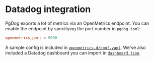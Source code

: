# Datadog integration

PgDog exports a lot of metrics via an OpenMetrics endpoint. You can enable the endpoint
by specifying the port number in `pgdog.toml`:

```toml
openmetrics_port = 9090
```

A sample config is included in [`openmetrics.d/conf.yaml`](openmetrics.d/conf.yaml). We've also included a Datadog dashboard
you can import in [`dashboard.json`](dashboard.json).
